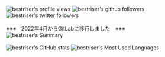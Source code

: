 ![bestriser's profile views](https://komarev.com/ghpvc/?username=bestriser) ![bestriser's github followers](https://img.shields.io/github/followers/bestriser?style=social) ![bestriser's twitter followers](https://img.shields.io/twitter/follow/bestriser?style=social)<br><br>
※※※　2022年4月からGitLabに移行しました　※※※<br>
![bestriser's Summary](https://github-profile-summary-cards.vercel.app/api/cards/profile-details?username=bestriser&theme=github)<br>
<br>
![bestriser's GitHub stats](https://github-readme-stats.vercel.app/api?username=bestriser&count_private=true&show_icons=true&theme=github&hide_title=true) ![bestriser's Most Used Languages](https://github-readme-stats.vercel.app/api/top-langs/?username=bestriser&layout=compact&theme=github)

<!--
**bestriser/bestriser** is a ✨ _special_ ✨ repository because its `README.md` (this file) appears on your GitHub profile.

Here are some ideas to get you started:

- 🔭 I’m currently working on ...
- 🌱 I’m currently learning ...
- 👯 I’m looking to collaborate on ...
- 🤔 I’m looking for help with ...
- 💬 Ask me about ...
- 📫 How to reach me: ...
- 😄 Pronouns: ...
- ⚡ Fun fact: ...
-->
